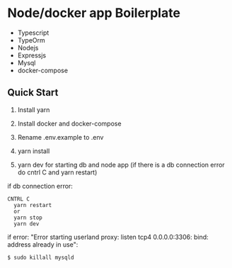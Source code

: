 # Node/docker app Boilerplate

- Typescript
- TypeOrm
- Nodejs
- Expressjs
- Mysql
- docker-compose

## Quick Start

1. Install yarn

2. Install docker and docker-compose

3. Rename .env.example to .env

4. yarn install

5. yarn dev for starting db and node app (if there is a db connection error do cntrl C and yarn restart)

if db connection error:

```
CNTRL C
  yarn restart
  or
  yarn stop
  yarn dev
```

if error: "Error starting userland proxy: listen tcp4 0.0.0.0:3306: bind: address already in use":

```bash
$ sudo killall mysqld
```



